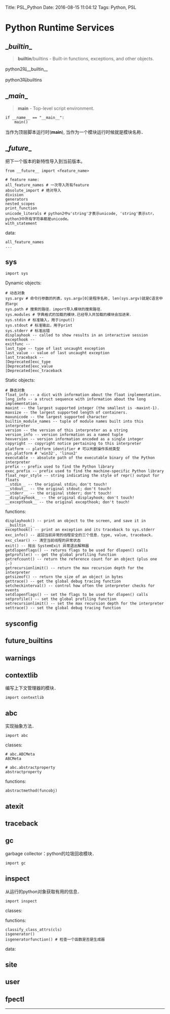 Title: PSL_Python
Date: 2016-08-15 11:04:12
Tags: Python, PSL



# Python Runtime Services

## \__builtin__

> __builtin__/builtins - Built-in functions, exceptions, and other objects.

python2叫\_\_builtin\_\_

python3叫builtins

## \__main__

> __main__ - Top-level script environment.

    if __name__ == "__main__":
        main()

当作为顶层脚本运行时(__main__), 当作为一个模块运行时候就是模块名称．

## \__future__

把下一个版本的新特性导入到当前版本。

    from __future__ import <feature_name>

    # feature name:
    all_feature_names # 一次导入所有feature
    absolute_import # 绝对导入
    division
    generators
    nested_scopes
    print_function
    unicode_literals # python2中u'string'才表示unicode, 'string'表示str，python3中所有字符串都是unicode。
    with_statement

data:

    all_feature_names
    ...

## sys

    import sys

Dynamic objects:

    # 动态对象
    sys.argv # 命令行参数的列表，sys.argv[0]是程序名称, len(sys.argv)就是C语言中的argc
    sys.path # 搜索的路径．import导入模块的搜索路径．
    sys.modules # 字典格式的加载的模块.已经导入并加载的模块会加进来．
    sys.stdin # 标准输入，用于input()
    sys.stdout # 标准输出，用于print
    sys.stderr # 标准出错
    displayhook -- called to show results in an interactive session
    excepthook --
    exitfunc --
    last_type -- type of last uncaught exception
    last_value -- value of last uncaught exception
    last_traceback --
    [Deprecated]exc_type
    [Deprecated]exc_value
    [Deprecated]exc_traceback

Static objects:

    # 静态对象
    float_info -- a dict with information about the float inplementation.
    long_info -- a struct sequence with information about the long implementation.
    maxint -- the largest supported integer (the smallest is -maxint-1).
    maxsize -- the largest supported length of containers.
    maxunicode -- the largest supported character
    builtin_module_names -- tuple of module names built into this interpreter
    version -- the version of this interpreter as a string
    version_info -- version information as a named tuple
    hexversion -- version information encoded as a single integer
    copyright -- copyright notice pertaining to this interpreter
    platform -- platform identifier # 可以判断操作系统类型
    sys.platform # 'win32', 'linux2'
    executable -- absolute path of the executable binary of the Python interpreter
    prefix -- prefix used to find the Python library
    exec_prefix -- prefix used to find the machine-specific Python library
    float_repr_style -- string indicating the style of repr() output for floats
    __stdin__ -- the original stdin; don't touch!
    __stdout__ -- the original stdout; don't touch!
    __stderr__ -- the original stderr; don't touch!
    __displayhook__ -- the original displayhook; don't touch!
    __excepthook__ -- the original excepthook; don't touch!

functions:

    displayhook() -- print an object to the screen, and save it in __builtin__._
    excepthook() -- print an exception and its traceback to sys.stderr
    exc_info() -- 返回当前异常的线程安全的三个信息．type, value, traceback.
    exc_clear() -- 清空当前线程的异常状态
    exit() -- 抛出 SystemExit 异常退出解释器
    getdlopenflags() -- returns flags to be used for dlopen() calls
    getprofile() -- get the global profiling function
    getrefcount() -- return the reference count for an object (plus one :-)
    getrecursionlimit() -- return the max recursion depth for the interpreter
    getsizeof() -- return the size of an object in bytes
    gettrace() -- get the global debug tracing function
    setcheckinterval() -- control how often the interpreter checks for events
    setdlopenflags() -- set the flags to be used for dlopen() calls
    setprofile() -- set the global profiling function
    setrecursionlimit() -- set the max recursion depth for the interpreter
    settrace() -- set the global debug tracing function

## sysconfig

## future_builtins

## warnings

## contextlib

编写上下文管理器的模块．

    import contextlib

## abc

实现抽象方法．

    import abc

classes:

    # abc.ABCMeta
    ABCMeta

    # abc.abstractproperty
    abstractproperty

functions:

    abstractmethod(funcobj)

## atexit

## traceback

## gc

garbage collector：python的垃圾回收模块．

    import gc

## inspect

从运行的python对象获取有用的信息．

    import inspect

classes:

functions:

    classify_class_attrs(cls)
    isgenerator()
    isgeneratorfunction() # 检查一个函数是否是生成器

data:

## site

## user

## fpectl

***
